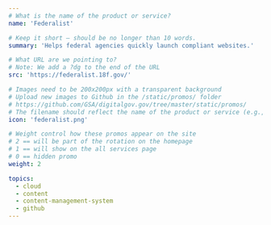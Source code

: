 ```yaml
---
# What is the name of the product or service?
name: 'Federalist'

# Keep it short — should be no longer than 10 words.
summary: 'Helps federal agencies quickly launch compliant websites.'

# What URL are we pointing to?
# Note: We add a ?dg to the end of the URL
src: 'https://federalist.18f.gov/'

# Images need to be 200x200px with a transparent background
# Upload new images to Github in the /static/promos/ folder
# https://github.com/GSA/digitalgov.gov/tree/master/static/promos/
# The filename should reflect the name of the product or service (e.g., challenge-gov.png)
icon: 'federalist.png'

# Weight control how these promos appear on the site
# 2 == will be part of the rotation on the homepage
# 1 == will show on the all services page
# 0 == hidden promo
weight: 2

topics:
  - cloud
  - content
  - content-management-system
  - github
---
```

